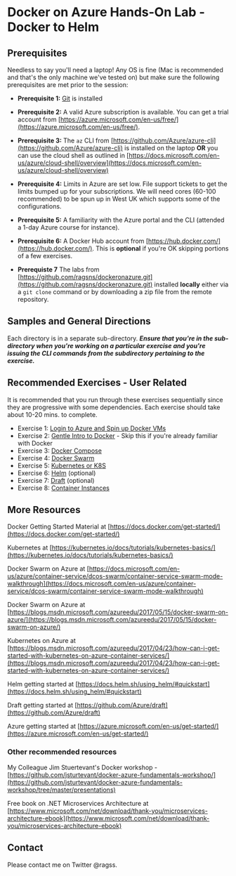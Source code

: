 # Docker on Azure Hands-On Lab - Docker to Helm

## Prerequisites

Needless to say you'll need a laptop! Any OS is fine (Mac is recommended and that's the only machine we've tested on) but make sure the following prerequisites are met prior to the session:

- **Prerequisite 1:** [Git](http://git-scm.com/downloads) is installed

- **Prerequisite 2:** A valid Azure subscription is available. You can get a trial account from [https://azure.microsoft.com/en-us/free/](https://azure.microsoft.com/en-us/free/).

- **Prerequisite 3:** The `az` CLI from [https://github.com/Azure/azure-cli](https://github.com/Azure/azure-cli) is installed on the laptop **OR** you can use the cloud shell as outlined in [https://docs.microsoft.com/en-us/azure/cloud-shell/overview](https://docs.microsoft.com/en-us/azure/cloud-shell/overview)

- **Prerequisite 4:** Limits in Azure are set low. File support tickets to get the limits bumped up for your subscriptions. We will need cores (60-100 recommended) to be spun up in West UK which supports some of the configurations.

- **Prerequisite 5:** A familiarity with the Azure portal and the CLI (attended a 1-day Azure course for instance).

- **Prerequisite 6:** A Docker Hub account from [https://hub.docker.com/](https://hub.docker.com/). This is **optional** if you're OK skipping portions of a few exercises.

- **Prerequiste 7** The labs from [https://github.com/ragsns/dockeronazure.git](https://github.com/ragsns/dockeronazure.git) installed **locally** either via a `git clone` command or by downloading a zip file from the remote repository.


## Samples and General Directions

Each directory is in a separate sub-directory. ***Ensure that you're in the sub-directory when you're working on a particular exercise and you're issuing the CLI commands from the subdirectory pertaining to the exercise.***


## Recommended Exercises - User Related

It is recommended that you run through these exercises sequentially since they are progressive with some dependencies. Each exercise should take about 10-20 mins. to complete.

- Exercise 1: [Login to Azure and Spin up Docker VMs](exercises/ex1)
- Exercise 2: [Gentle Intro to Docker](exercises/ex2) - Skip this if you're already familiar with Docker
- Exercise 3: [Docker Compose](exercises/ex3)
- Exercise 4: [Docker Swarm](exercises/ex4)
- Exercise 5: [Kubernetes or K8S](exercises/ex5)
- Exercise 6: [Helm](exercises/ex6) (optional)
- Exercise 7: [Draft](exercises/ex7) (optional)
- Exercise 8: [Container Instances](exercises/ex8)

## More Resources

Docker Getting Started Material at [https://docs.docker.com/get-started/](https://docs.docker.com/get-started/)

Kubernetes at [https://kubernetes.io/docs/tutorials/kubernetes-basics/](https://kubernetes.io/docs/tutorials/kubernetes-basics/)

Docker Swarm on Azure at [https://docs.microsoft.com/en-us/azure/container-service/dcos-swarm/container-service-swarm-mode-walkthrough](https://docs.microsoft.com/en-us/azure/container-service/dcos-swarm/container-service-swarm-mode-walkthrough)

Docker Swarm on Azure at [https://blogs.msdn.microsoft.com/azureedu/2017/05/15/docker-swarm-on-azure/](https://blogs.msdn.microsoft.com/azureedu/2017/05/15/docker-swarm-on-azure/)

Kubernetes on Azure at [https://blogs.msdn.microsoft.com/azureedu/2017/04/23/how-can-i-get-started-with-kubernetes-on-azure-container-services/](https://blogs.msdn.microsoft.com/azureedu/2017/04/23/how-can-i-get-started-with-kubernetes-on-azure-container-services/)

Helm getting started at [https://docs.helm.sh/using_helm/#quickstart](https://docs.helm.sh/using_helm/#quickstart)

Draft getting started at [https://github.com/Azure/draft](https://github.com/Azure/draft)

Azure getting started at [https://azure.microsoft.com/en-us/get-started/](https://azure.microsoft.com/en-us/get-started/)

### Other recommended resources

My Colleague Jim Stuertevant's Docker workshop - [https://github.com/jsturtevant/docker-azure-fundamentals-workshop/](https://github.com/jsturtevant/docker-azure-fundamentals-workshop/tree/master/presentations)

Free book on .NET Microservices Architecture at
[https://www.microsoft.com/net/download/thank-you/microservices-architecture-ebook](https://www.microsoft.com/net/download/thank-you/microservices-architecture-ebook)


## Contact

Please contact me on Twitter @ragss.
